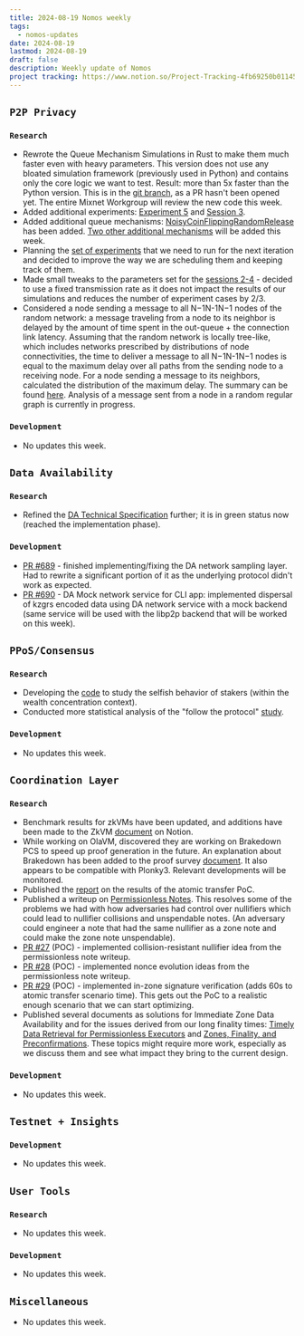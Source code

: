 ```yaml
---
title: 2024-08-19 Nomos weekly
tags:
  - nomos-updates
date: 2024-08-19
lastmod: 2024-08-19
draft: false
description: Weekly update of Nomos
project tracking: https://www.notion.so/Project-Tracking-4fb69250b0114573a71c57882165eec3
---
```

## `P2P Privacy`

### `Research`

- Rewrote the Queue Mechanism Simulations in Rust to make them much faster even with heavy parameters. This version does not use any bloated simulation framework (previously used in Python) and contains only the core logic we want to test. Result: more than 5x faster than the Python version. This is in the [git branch](https://github.com/logos-co/nomos-simulations/tree/mixnet-rs), as a PR hasn't been opened yet. The entire Mixnet Workgroup will review the new code this week.
- Added additional experiments: [Experiment 5](https://github.com/logos-co/nomos-simulations/commit/0d9cabc329379ffbfd152bd9110b8f441006836c) and [Session 3](https://github.com/logos-co/nomos-simulations/commit/8e06695aa44649621b61ea6ce43b90e62b311e07).
- Added additional queue mechanisms: [NoisyCoinFlippingRandomRelease](https://github.com/logos-co/nomos-simulations/commit/240f76881d516a3bb883a7d1740690bdf9926fd5) has been added. [Two other additional mechanisms](https://www.notion.so/Nomos-Mix-Peer-to-Peer-Mix-Network-over-Gossip-Channel-11e9c70a656d4ff1858bc46a715f4c59?pvs=4#b37a8fdcfafe49d2880c06c3a09e6882) will be added this week.
- Planning the [set of experiments](https://www.notion.so/Nomos-Mix-Experiments-Tracking-ad7e2b8f632c4b60a20a2ff65fd03cc9) that we need to run for the next iteration and decided to improve the way we are scheduling them and keeping track of them.
- Made small tweaks to the parameters set for the [sessions 2-4](https://www.notion.so/Nomos-Mix-Queueing-Mechanism-Experimentation-Methodology-d629af5a2d43473c9ec9ba191f6d904d?pvs=4#31ba1a7e305d49dfa646c6836785563d) - decided to use a fixed transmission rate as it does not impact the results of our simulations and reduces the number of experiment cases by 2/3.
- Considered a node sending a message to all N−1N-1N−1 nodes of the random network: a message traveling from a node to its neighbor is delayed by the amount of time spent in the out-queue + the connection link latency. Assuming that the random network is locally tree-like, which includes networks prescribed by distributions of node connectivities, the time to deliver a message to all N−1N-1N−1 nodes is equal to the maximum delay over all paths from the sending node to a receiving node. For a node sending a message to its neighbors, calculated the distribution of the maximum delay. The summary can be found [here](https://www.notion.so/Analysis-of-the-Nomos-Mixnet-Anonymous-Communication-AC-System-c97d73a7b8894cf7830e8345f0cc37a4?pvs=4#1323b5075097461a80ebc03a0da2fa4c). Analysis of a message sent from a node in a random regular graph is currently in progress.

### `Development`

- No updates this week.

## `Data Availability`

### `Research`

- Refined the [DA Technical Specification](https://www.notion.so/DA-Technical-Specification-c6664294d630470ba20aefb21a218f8c?d=dc11993b05bd484da36a858ac83fdbd8#3529ba28472b40ce8ae14cfc8f7a6132) further; it is in green status now (reached the implementation phase).

### `Development`

- [PR #689](https://github.com/logos-co/nomos-node/pull/689) - finished implementing/fixing the DA network sampling layer. Had to rewrite a significant portion of it as the underlying protocol didn't work as expected.
- [PR #690](https://github.com/logos-co/nomos-node/pull/690) - DA Mock network service for CLI app: implemented dispersal of kzgrs encoded data using DA network service with a mock backend (same service will be used with the libp2p backend that will be worked on this week).

## `PPoS/Consensus`

### `Research`

- Developing the [code](https://github.com/vacp2p/token-economics/tree/cryptarchia-selfish-behavior/Nomos/selfish_behavior) to study the selfish behavior of stakers (within the wealth concentration context).
- Conducted more statistical analysis of the "follow the protocol" [study](https://www.notion.so/Data-Analysis-0f0cae08220342bbade7f0048eb3850e).

### `Development`

- No updates this week.

## `Coordination Layer`

### `Research`

- Benchmark results for zkVMs have been updated, and additions have been made to the ZkVM [document](https://www.notion.so/Possible-ZKVM-s-for-CL-Design-310996a4924149b986f28ed7d387a363) on Notion.
- While working on OlaVM, discovered they are working on Brakedown PCS to speed up proof generation in the future. An explanation about Brakedown has been added to the proof survey [document](https://www.notion.so/Preliminary-Research-Proof-Systems-Survey-ffc625a2ff82407db7a45fd193136258). It also appears to be compatible with Plonky3. Relevant developments will be monitored.
- Published the [report](https://www.notion.so/Atomic-Transfer-PoC-Report-e183a60586154ba99a67b09ee36d25cd?pvs=4) on the results of the atomic transfer PoC.
- Published a writeup on [Permissionless Notes](https://www.notion.so/Permisionless-Notes-76e140e0f38b4c10ad7ba98686acaab6?pvs=4). This resolves some of the problems we had with how adversaries had control over nullifiers which could lead to nullifier collisions and unspendable notes. (An adversary could engineer a note that had the same nullifier as a zone note and could make the zone note unspendable).
- [PR #27](https://github.com/logos-co/nomos-pocs/pull/27) (POC) - implemented collision-resistant nullifier idea from the permissionless note writeup.
- [PR #28](https://github.com/logos-co/nomos-pocs/pull/28) (POC) - implemented nonce evolution ideas from the permissionless note writeup.
- [PR #29](https://github.com/logos-co/nomos-pocs/pull/29) (POC) - implemented in-zone signature verification (adds 60s to atomic transfer scenario time). This gets out the PoC to a realistic enough scenario that we can start optimizing.
- Published several documents as solutions for Immediate Zone Data Availability and for the issues derived from our long finality times: [Timely Data Retrieval for Permissionless Executors](https://www.notion.so/Timely-Data-Retrieval-for-Permissionless-Executors-1c0460ae785c4912842c99f88dab28f5) and [Zones, Finality, and Preconfirmations](https://www.notion.so/What-Remains-to-Achieving-Great-UX-Zones-Finality-and-Preconfirmations-5c2e2684f9404a519c9b6a3c7a62bbef#5d077fa65eef41afa928a8f1f6fc4d1c). These topics might require more work, especially as we discuss them and see what impact they bring to the current design.

### `Development`

- No updates this week.

## `Testnet + Insights`

### `Development`

- No updates this week.

## `User Tools`

### `Research`

- No updates this week.

### `Development`

- No updates this week.

## `Miscellaneous`

- No updates this week.